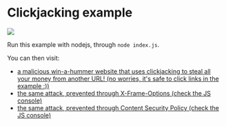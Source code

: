 # Clickjacking example

![](https://raw.githubusercontent.com/odino/wasec/master/clickjacking/cover.png)

Run this example with nodejs, through `node index.js`.

You can then visit:

* [a malicious win-a-hummer website that uses clickjacking to steal all your money from another URL! (no worries, it's safe to click links in the example :))](http://wasec.local:7888/)
* [the same attack, prevented through X-Frame-Options (check the JS console)](http://wasec.local:7888/?xfo=on)
* [the same attack, prevented through Content Security Policy (check the JS console)](http://wasec.local:7888/?csp=on)
